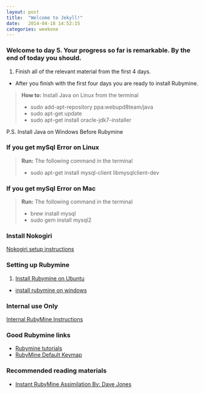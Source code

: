 ```yaml
---
layout: post
title:  "Welcome to Jekyll!"
date:   2014-04-18 14:52:15
categories: weekone
---
```


### Welcome to day 5. Your progress so far is remarkable. By the end of today you should.

1. Finish all of the relevant material from the first 4 days.
+ After you finish with the first four days you are ready to install Rubymine.

> **How to:** Install Java on Linux from the terminal
>
>- sudo add-apt-repository ppa:webupd8team/java
>- sudo apt-get update
>- sudo apt-get install oracle-jdk7-installer


P.S.  Install Java on Windows Before Rubymine

### If you get mySql Error on Linux
> **Run:** The following command in the terminal
>
>- sudo apt-get install mysql-client libmysqlclient-dev

### If you get mySql Error on Mac
> **Run:** The following command in the terminal
>
>- brew install mysql
>- sudo gem install mysql2


### Install Nokogiri
[Nokogiri setup instructions](http://nokogiri.org/tutorials/installing_nokogiri.html)


### Setting up Rubymine

1. [Install Rubymine on Ubuntu](http://www.bonusbits.com/main/HowTo:Install_Rubymine_on_Ubuntu)
+ [install rubymine on windows](http://www.jetbrains.com/ruby/)

### Internal use Only
[Internal RubyMine Instructions](https://github.com/blackbaud-qa/qa-101/wiki/RubyMine)


### Good Rubymine links

+ [Rubymine tutorials](http://confluence.jetbrains.com/display/RUBYDEV/Tutorials)
+ [RubyMine Default Keymap](https://www.jetbrains.com/ruby/docs/RubyMine_ReferenceCard.pdf)

### Recommended reading materials

+ [Instant RubyMine Assimilation By: Dave Jones](http://techbus.safaribooksonline.com/book/web-development/ruby/9781849698764)

